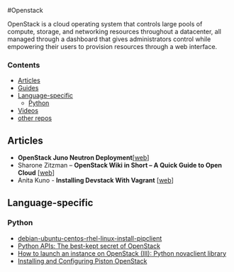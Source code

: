 #Openstack

OpenStack is a cloud operating system that controls large pools of compute, storage, and networking resources throughout a datacenter, all managed through a dashboard that gives administrators control while empowering their users to provision resources through a web interface.

### Contents


* [Articles](#articles)
* [Guides](#guides)
* [Language-specific](#language-specific)
    * [Python](#python)
* [Videos](#videos)
* [other repos](#similar-github-repos)


## Articles

* **OpenStack Juno Neutron Deployment**[[web][a_cc]]
* Sharone Zitzman – **OpenStack Wiki in Short – A Quick Guide to Open Cloud** [[web][a_cc]]
* Anita Kuno  - **Installing Devstack With Vagrant** [[web][a_cb]]                      

[a_cb]: http://getcloudify.org/2014/07/18/openstack-wiki-open-cloud.html#at_pco=cfd-1.0&at_ab=per-2&at_pos=0&at_tot=3&at_si=5593a074a7e071e7
[a_cc]: http://www.opencloudblog.com/?p=557
[a_cb]: http://anteaya.info/blog/2013/09/01/installing-devstack-with-vagrant/

## Language-specific

### Python

* [debian-ubuntu-centos-rhel-linux-install-pipclient](http://www.cyberciti.biz/faq/debian-ubuntu-centos-rhel-linux-install-pipclient/)
* [Python APIs: The best-kept secret of OpenStack](http://www.ibm.com/developerworks/cloud/library/cl-openstack-pythonapis/)
* [How to launch an instance on OpenStack (III): Python novaclient library](https://albertomolina.wordpress.com/2013/11/20/how-to-launch-an-instance-on-openstack-iii-python-novaclient-library/)
* [Installing and Configuring Piston OpenStack](http://docs.pistoncloud.com/installation/index.html)
